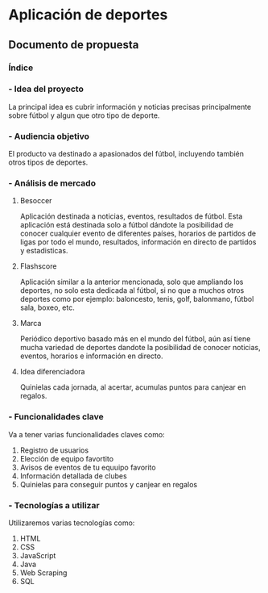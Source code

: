 # Aplicación de deportes
## Documento de propuesta

### Índice

### - Idea del proyecto 

La principal idea es cubrir información y noticias precisas principalmente sobre fútbol y algun que otro tipo de deporte.

### - Audiencia objetivo 

El producto va destinado a apasionados del fútbol, incluyendo también otros tipos de deportes.

### - Análisis de mercado
1. Besoccer
   
    Aplicación destinada a noticias, eventos, resultados de fútbol.
    Esta aplicación está destinada solo a fútbol dándote la posibilidad de conocer cualquier evento de diferentes países, horarios de partidos de ligas por todo el mundo, resultados, información en directo de partidos y estadisticas.

2. Flashscore

   Aplicación similar a la anterior mencionada, solo que ampliando los deportes, no solo esta dedicada al fútbol, si no que a muchos otros deportes como por ejemplo: baloncesto, tenis, golf, balonmano, fútbol sala, boxeo, etc.

3. Marca

   Periódico deportivo basado más en el mundo del fútbol, aún así tiene mucha variedad de deportes dandote la posibilidad de conocer noticias, eventos, horarios e información en directo.

5. Idea diferenciadora
   
    Quinielas cada jornada, al acertar, acumulas puntos para canjear en regalos.

### - Funcionalidades clave

Va a tener varias funcionalidades claves como:
1. Registro de usuarios
2. Elección de equipo favortito
3. Avisos de eventos de tu equuipo favorito
4. Información detallada de clubes
5. Quinielas para conseguir puntos y canjear en regalos
   
### - Tecnologías a utilizar

Utilizaremos varias tecnologías como:
1. HTML
2. CSS
3. JavaScript
4. Java
5. Web Scraping
6. SQL
   
